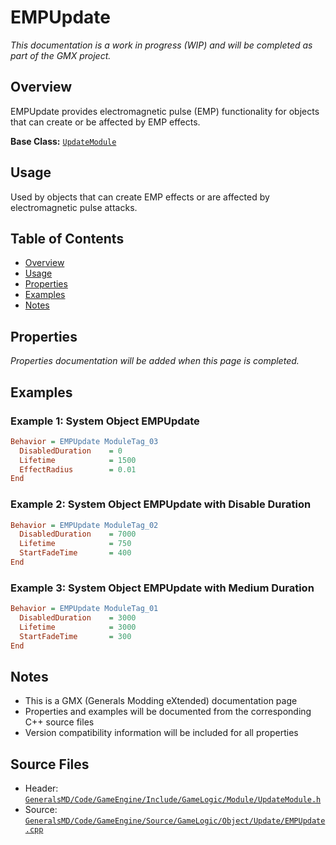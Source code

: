 # EMPUpdate

*This documentation is a work in progress (WIP) and will be completed as part of the GMX project.*

## Overview

EMPUpdate provides electromagnetic pulse (EMP) functionality for objects that can create or be affected by EMP effects.

**Base Class:** [`UpdateModule`](../../GeneralsMD/Code/GameEngine/Include/GameLogic/Module/UpdateModule.h)

## Usage

Used by objects that can create EMP effects or are affected by electromagnetic pulse attacks.

## Table of Contents

- [Overview](#overview)
- [Usage](#usage)
- [Properties](#properties)
- [Examples](#examples)
- [Notes](#notes)

## Properties

*Properties documentation will be added when this page is completed.*

## Examples

### Example 1: System Object EMPUpdate
```ini
Behavior = EMPUpdate ModuleTag_03
  DisabledDuration    = 0
  Lifetime            = 1500
  EffectRadius        = 0.01
End
```

### Example 2: System Object EMPUpdate with Disable Duration
```ini
Behavior = EMPUpdate ModuleTag_02
  DisabledDuration    = 7000
  Lifetime            = 750
  StartFadeTime       = 400
End
```

### Example 3: System Object EMPUpdate with Medium Duration
```ini
Behavior = EMPUpdate ModuleTag_01
  DisabledDuration    = 3000
  Lifetime            = 3000
  StartFadeTime       = 300
End
```

## Notes

- This is a GMX (Generals Modding eXtended) documentation page
- Properties and examples will be documented from the corresponding C++ source files
- Version compatibility information will be included for all properties

## Source Files

- Header: [`GeneralsMD/Code/GameEngine/Include/GameLogic/Module/UpdateModule.h`](../../GeneralsMD/Code/GameEngine/Include/GameLogic/Module/UpdateModule.h)
- Source: [`GeneralsMD/Code/GameEngine/Source/GameLogic/Object/Update/EMPUpdate.cpp`](../../GeneralsMD/Code/GameEngine/Source/GameLogic/Object/Update/EMPUpdate.cpp)
